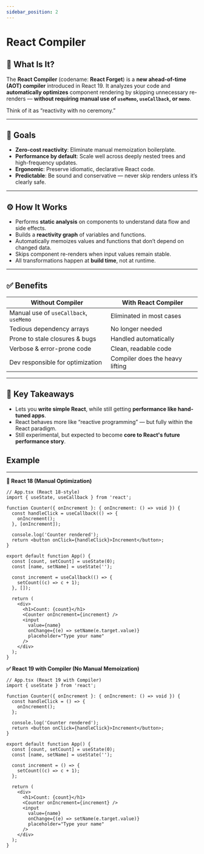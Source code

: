 ```yaml
---
sidebar_position: 2
---
```


# React Compiler

## 🚀 What Is It?

The **React Compiler** (codename: **React Forget**) is a **new ahead-of-time (AOT) compiler** introduced in React 19. It analyzes your code and **automatically optimizes** component rendering by skipping unnecessary re-renders — **without requiring manual use of `useMemo`, `useCallback`, or `memo`**.

Think of it as “reactivity with no ceremony.”

---

## 🎯 Goals

- **Zero-cost reactivity**: Eliminate manual memoization boilerplate.
- **Performance by default**: Scale well across deeply nested trees and high-frequency updates.
- **Ergonomic**: Preserve idiomatic, declarative React code.
- **Predictable**: Be sound and conservative — never skip renders unless it’s clearly safe.

---

## ⚙️ How It Works

- Performs **static analysis** on components to understand data flow and side effects.
- Builds a **reactivity graph** of variables and functions.
- Automatically memoizes values and functions that don’t depend on changed data.
- Skips component re-renders when input values remain stable.
- All transformations happen at **build time**, not at runtime.

---

## ✅ Benefits

| Without Compiler                     | With React Compiler             |
|-------------------------------------|---------------------------------|
| Manual use of `useCallback`, `useMemo` | Eliminated in most cases         |
| Tedious dependency arrays           | No longer needed                |
| Prone to stale closures & bugs      | Handled automatically           |
| Verbose & error-prone code          | Clean, readable code            |
| Dev responsible for optimization    | Compiler does the heavy lifting |

---

## 📌 Key Takeaways

- Lets you **write simple React**, while still getting **performance like hand-tuned apps**.
- React behaves more like “reactive programming” — but fully within the React paradigm.
- Still experimental, but expected to become **core to React's future performance story**.

## Example

---

**🚫 React 18 (Manual Optimization)**

```tsx
// App.tsx (React 18-style)
import { useState, useCallback } from 'react';

function Counter({ onIncrement }: { onIncrement: () => void }) {
  const handleClick = useCallback(() => {
    onIncrement();
  }, [onIncrement]);

  console.log('Counter rendered');
  return <button onClick={handleClick}>Increment</button>;
}

export default function App() {
  const [count, setCount] = useState(0);
  const [name, setName] = useState('');

  const increment = useCallback(() => {
    setCount((c) => c + 1);
  }, []);

  return (
    <div>
      <h1>Count: {count}</h1>
      <Counter onIncrement={increment} />
      <input
        value={name}
        onChange={(e) => setName(e.target.value)}
        placeholder="Type your name"
      />
    </div>
  );
}
```

**✅ React 19 with Compiler (No Manual Memoization)**

```
// App.tsx (React 19 with Compiler)
import { useState } from 'react';

function Counter({ onIncrement }: { onIncrement: () => void }) {
  const handleClick = () => {
    onIncrement();
  };

  console.log('Counter rendered');
  return <button onClick={handleClick}>Increment</button>;
}

export default function App() {
  const [count, setCount] = useState(0);
  const [name, setName] = useState('');

  const increment = () => {
    setCount((c) => c + 1);
  };

  return (
    <div>
      <h1>Count: {count}</h1>
      <Counter onIncrement={increment} />
      <input
        value={name}
        onChange={(e) => setName(e.target.value)}
        placeholder="Type your name"
      />
    </div>
  );
}
```




